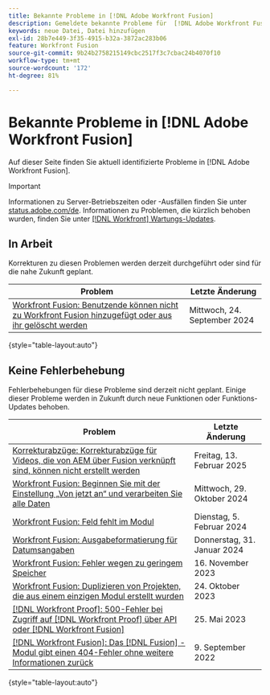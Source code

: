 ```yaml
---
title: Bekannte Probleme in [!DNL Adobe Workfront Fusion]
description: Gemeldete bekannte Probleme für  [!DNL Adobe Workfront Fusion]
keywords: neue Datei, Datei hinzufügen
exl-id: 28b7e449-3f35-4915-b32a-3872ac283b06
feature: Workfront Fusion
source-git-commit: 9b24b2758215149cbc2517f3c7cbac24b4070f10
workflow-type: tm+mt
source-wordcount: '172'
ht-degree: 81%

---
```


# Bekannte Probleme in [!DNL Adobe Workfront Fusion]

Auf dieser Seite finden Sie aktuell identifizierte Probleme in [!DNL Adobe Workfront Fusion].

>[!IMPORTANT]
>
>Informationen zu Server-Betriebszeiten oder -Ausfällen finden Sie unter [status.adobe.com/de](https://status.adobe.com/de). Informationen zu Problemen, die kürzlich behoben wurden, finden Sie unter [[!DNL Workfront] Wartungs-Updates](../maintenance/current-updates.md).

<!--
## New

These recently reported issues are currently under review.

| **Issue** | **Last Modified** |
| -----------------------------------------------------------------| ----------------- |

{style="table-layout:auto"}-->

## In Arbeit

Korrekturen zu diesen Problemen werden derzeit durchgeführt oder sind für die nahe Zukunft geplant.

| **Problem** | **Letzte Änderung** |
| -----------------------------------------------------------------| ----------------- |
| [Workfront Fusion: Benutzende können nicht zu Workfront Fusion hinzugefügt oder aus ihr gelöscht werden](known-issues-workfront-fusion/fusion-cannot-manage-users.md) | Mittwoch, 24. September 2024 |

{style="table-layout:auto"}

## Keine Fehlerbehebung

Fehlerbehebungen für diese Probleme sind derzeit nicht geplant. Einige dieser Probleme werden in Zukunft durch neue Funktionen oder Funktions-Updates behoben.

| **Problem** | **Letzte Änderung** |
| -----------------------------------------------------------------| ----------------- |
| [Korrekturabzüge: Korrekturabzüge für Videos, die von AEM über Fusion verknüpft sind, können nicht erstellt werden](/help/known-issues/known-issues-workfront/wf-proof-cannot-generate-aem-video.md) | Freitag, 13. Februar 2025 |
| [Workfront Fusion: Beginnen Sie mit der Einstellung „Von jetzt an“ und verarbeiten Sie alle Daten](known-issues-workfront-fusion/fusion-from-now-on-processing-all-data.md) | Mittwoch, 29. Oktober 2024 |
| [Workfront Fusion: Feld fehlt im Modul](known-issues-workfront-fusion/fusion-field-missing-watch-field.md) | Dienstag, 5. Februar 2024 |
| [Workfront Fusion: Ausgabeformatierung für Datumsangaben](known-issues-workfront-fusion/fusion-output-formatting-for-dates.md) | Donnerstag, 31. Januar 2024 |
| [Workfront Fusion: Fehler wegen zu geringem Speicher](known-issues-workfront-fusion/fusion-low-memory-error.md) | 16. November 2023 |
| [Workfront Fusion: Duplizieren von Projekten, die aus einem einzigen Modul erstellt wurden](known-issues-workfront-fusion/fusion-duplicate-projects-created.md) | 24. Oktober 2023 |
| [[!DNL Workfront Proof]: 500-Fehler bei Zugriff auf [!DNL Workfront Proof] über API oder [!DNL Workfront Fusion]](known-issues-workfront-proof/proof-500-error-getallproofs.md) | 25. Mai 2023 |
| [[!DNL Workfront Fusion]: Das  [!DNL Fusion] -Modul gibt einen 404-Fehler ohne weitere Informationen zurück](known-issues-workfront-fusion/fusion-404-error-no-description.md) | 9. September 2022 |

{style="table-layout:auto"}
